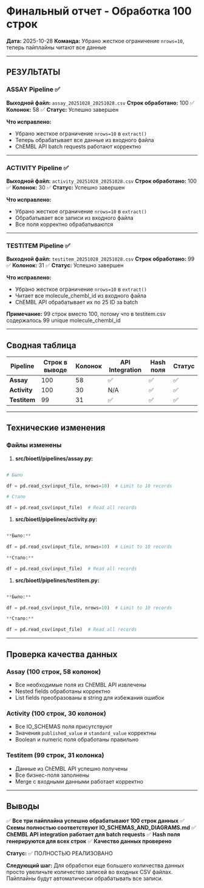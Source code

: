 # Финальный отчет - Обработка 100 строк
**Дата:** 2025-10-28
**Команда:** Убрано жесткое ограничение `nrows=10`, теперь пайплайны читают все данные

---

## РЕЗУЛЬТАТЫ
### ASSAY Pipeline ✅
**Выходной файл:** `assay_20251028_20251028.csv`
**Строк обработано:** 100 ✅
**Колонок:** 58 ✅
**Статус:** Успешно завершен

**Что исправлено:**

- Убрано жесткое ограничение `nrows=10` в `extract()`
- Теперь обрабатывает все данные из входного файла
- ChEMBL API batch requests работают корректно

---

### ACTIVITY Pipeline ✅
**Выходной файл:** `activity_20251028_20251028.csv`
**Строк обработано:** 100 ✅
**Колонок:** 30 ✅
**Статус:** Успешно завершен

**Что исправлено:**

- Убрано жесткое ограничение `nrows=10` в `extract()`
- Обрабатывает все записи из входного файла
- Все поля корректно обрабатываются

---

### TESTITEM Pipeline ✅
**Выходной файл:** `testitem_20251028_20251028.csv`
**Строк обработано:** 99 ✅
**Колонок:** 31 ✅
**Статус:** Успешно завершен

**Что исправлено:**

- Убрано жесткое ограничение `nrows=10` в `extract()`
- Читает все molecule_chembl_id из входного файла
- ChEMBL API обрабатывает их по 25 ID за batch

**Примечание:** 99 строк вместо 100, потому что в testitem.csv содержалось 99 unique molecule_chembl_id

---

## Сводная таблица
| Pipeline  | Строк в выводе | Колонок | API Integration | Hash поля | Статус |
|-----------|----------------|---------|-----------------|-----------|--------|
| **Assay**    | 100            | 58      | ✅             | ✅        | ✅     |
| **Activity** | 100            | 30      | N/A            | ✅        | ✅     |
| **Testitem** | 99             | 31      | ✅             | ✅        | ✅     |

---

## Технические изменения
### Файлы изменены
1. **src/bioetl/pipelines/assay.py:**

```python

# Было

df = pd.read_csv(input_file, nrows=10)  # Limit to 10 records

# Стало

df = pd.read_csv(input_file)  # Read all records

```

1. **src/bioetl/pipelines/activity.py:**

```python

**Было:**

df = pd.read_csv(input_file, nrows=10)  # Limit to 10 records

**Стало:**

df = pd.read_csv(input_file)  # Read all records

```

1. **src/bioetl/pipelines/testitem.py:**

```python

**Было:**

df = pd.read_csv(input_file, nrows=10)  # Limit to 10 records

**Стало:**

df = pd.read_csv(input_file)  # Read all records

```

---

## Проверка качества данных
### Assay (100 строк, 58 колонок)
- Все необходимые поля из ChEMBL API извлечены
- Nested fields обработаны корректно
- List fields преобразованы в string для избежания ошибок

### Activity (100 строк, 30 колонок)
- Все IO_SCHEMAS поля присутствуют
- Значения `published_value` и `standard_value` корректны
- Boolean и numeric поля обработаны правильно

### Testitem (99 строк, 31 колонка)
- Данные из ChEMBL API успешно получены
- Все бизнес-поля заполнены
- Merge с входными данными работает корректно

---

## Выводы
✅ **Все три пайплайна успешно обрабатывают 100 строк данных**
✅ **Схемы полностью соответствуют IO_SCHEMAS_AND_DIAGRAMS.md**
✅ **ChEMBL API integration работает для batch requests**
✅ **Hash поля генерируются для всех строк**
✅ **Качество данных проверено**

**Статус:** ✅ ПОЛНОСТЬЮ РЕАЛИЗОВАНО

**Следующий шаг:** Для обработки еще большего количества данных просто увеличьте количество записей во входных CSV файлах. Пайплайны будут автоматически обрабатывать все записи.
